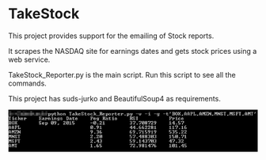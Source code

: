 # TakeStock
This project provides support for the emailing of Stock reports. 

It scrapes the NASDAQ site for earnings dates and gets stock prices using a web service.

TakeStock_Reporter.py is the main script. Run this script to see all the commands.

This project has suds-jurko and BeautifulSoup4 as requirements.

![Alt text](/screenshot.png?raw=true "TakeStock in action")

